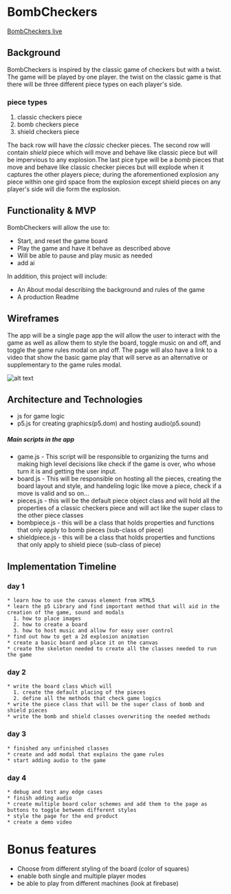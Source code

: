 # BombCheckers
  [BombCheckers live](https://bkargaw.github.io/BombCheckers/)

## Background
  BombCheckers is inspired by the classic game of checkers but with a twist. The game will be played by one player. the twist on the classic game is that there will be three different piece types on each player's side.  

### piece types
  1. classic checkers piece
  2. bomb checkers piece
  3. shield checkers piece

  The back row will have the *classic* checker pieces. The second row will contain
  *shield* piece which will move  and behave like classic piece but will be impervious to any explosion.The last pice type will be a *bomb* pieces that move and behave like classic checker pieces but will explode when it captures the other players piece; during the aforementioned explosion any piece within one gird space from the explosion except shield pieces on any player's side will die form the explosion.

## Functionality & MVP

  BombCheckers will allow the use  to:

  * Start, and reset the game board
  * Play the game and have it behave as described above
  * Will be able to pause and play music as needed
  * add ai

  In addition, this project will include:

  * An About modal describing the background and rules of the game
  * A production Readme


## Wireframes
  The app will be a single page app the will allow the user to interact with the game as well as allow them to style the board, toggle music on and off, and toggle the game rules modal on and off. The page will also have a link to a video that show the basic game play that will serve as an alternative or supplementary to the game rules modal.

![alt text](https://github.com/bkargaw/BombCheckers/blob/master/docs/wireframes/BombChecker.png)

## Architecture and Technologies
  * js for game logic
  * p5.js for creating graphics(p5.dom) and hosting audio(p5.sound)
##### Main scripts in the app
  * game.js  - This script will be responsible to organizing the turns and making high level decisions like check if the game is over, who whose turn it is  and getting the user input.
  * board.js - This will be responsible on hosting all the pieces, creating the board layout and style, and handeling logic like move a piece, check if a move is valid and so on...
  * pieces.js - this will be the default piece object class and will hold all the properties of a classic checkers piece and will act like the super class to the other piece classes
  * bombpiece.js - this will be a class that holds properties and functions that only apply to bomb pieces (sub-class of piece)
  * shieldpiece.js - this will be a class that holds properties and functions that only apply to shield piece (sub-class of piece)

## Implementation Timeline

### day 1
    * learn how to use the canvas element from HTML5
    * learn the p5 Library and find important method that will aid in the creation of the game, sound and modals  
      1. how to place images
      2. how to create a board
      3. how to host music and allow for easy user control
    * find out how to get a 2d explosion animation
    * create a basic board and place it on the canvas
    * create the skeleton needed to create all the classes needed to run the game

### day 2
    * write the board class which will
      1. create the default placing of the pieces
      2. define all the methods that check game logics
    * write the piece class that will be the super class of bomb and shield pieces
    * write the bomb and shield classes overwriting the needed methods
### day 3
    * finished any unfinished classes
    * create and add modal that explains the game rules
    * start adding audio to the game
### day 4
    * debug and test any edge cases
    * finish adding audio
    * create multiple board color schemes and add them to the page as buttons to toggle between different styles
    * style the page for the end product
    * create a demo video

# Bonus features
  * Choose from different styling of the board (color of squares)
  * enable both single and multiple player modes
  * be able to play from different machines (look at firebase)
